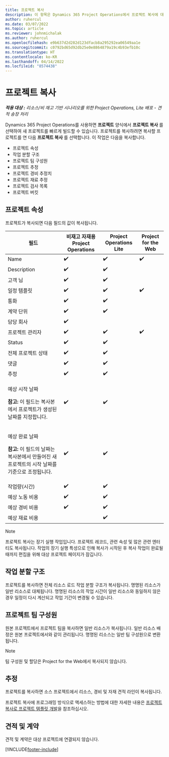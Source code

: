 ```yaml
---
title: 프로젝트 복사
description: 이 항목은 Dynamics 365 Project Operations에서 프로젝트 복사에 대한 정보를 제공합니다.
author: ruhercul
ms.date: 03/07/2022
ms.topic: article
ms.reviewer: johnmichalak
ms.author: ruhercul
ms.openlocfilehash: e9b637d2d282d123dfacb8a295292ea06549aa1e
ms.sourcegitcommit: c0792bd65d92db25e0e8864879a19c4b93efb10c
ms.translationtype: HT
ms.contentlocale: ko-KR
ms.lasthandoff: 04/14/2022
ms.locfileid: "8574438"
---
```

# <a name="copy-a-project"></a>프로젝트 복사

_**적용 대상 :** 리소스/비 재고 기반 시나리오를 위한 Project Operations, Lite 배포 - 견적 송장 처리_

Dynamics 365 Project Operations를 사용하면 **프로젝트** 양식에서 **프로젝트 복사** 를 선택하여 새 프로젝트를 빠르게 빌드할 수 있습니다. 프로젝트를 복사하려면 복사할 프로젝트를 연 다음 **프로젝트 복사** 를 선택합니다. 이 작업은 다음을 복사합니다.

- 프로젝트 속성 
- 작업 분할 구조
- 프로젝트 팀 구성원
- 프로젝트 추정
- 프로젝트 경비 추정치
- 프로젝트 재료 추정
- 프로젝트 검사 목록
- 프로젝트 버킷

## <a name="project-properties"></a>프로젝트 속성

프로젝트가 복사되면 다음 필드의 값이 복사됩니다.

| 필드 | 비재고 자재용 Project Operations | Project Operations Lite | Project for the Web |
|-------|------------------------------------------|-------------------------|---------------------|
| Name | :heavy_check_mark: | :heavy_check_mark: | :heavy_check_mark: |
| Description | :heavy_check_mark: | :heavy_check_mark: | |
| 고객 님 | :heavy_check_mark: | :heavy_check_mark: | |
| 일정 템플릿 | :heavy_check_mark: | :heavy_check_mark: | :heavy_check_mark: |
| 통화 | :heavy_check_mark: | :heavy_check_mark: | |
| 계약 단위 | :heavy_check_mark: | :heavy_check_mark: | |
| 담당 회사 | :heavy_check_mark: | | |
| 프로젝트 관리자 | :heavy_check_mark: | :heavy_check_mark: | :heavy_check_mark: |
| Status | :heavy_check_mark: | :heavy_check_mark: | |
| 전체 프로젝트 상태 | :heavy_check_mark: | :heavy_check_mark: | |
| 댓글 | :heavy_check_mark: | :heavy_check_mark: | |
| 추정 | :heavy_check_mark: | :heavy_check_mark: | |
| <p>예상 시작 날짜</p><p><strong>참고:</strong> 이 필드는 복사본에서 프로젝트가 생성된 날짜를 지정합니다. | :heavy_check_mark: | :heavy_check_mark: | |
| <p>예상 완료 날짜</p><p><strong>참고:</strong> 이 필드의 날짜는 복사본에서 만들어진 새 프로젝트의 시작 날짜를 기준으로 조정됩니다.</p> | :heavy_check_mark: | :heavy_check_mark: | |
| 작업량(시간) | :heavy_check_mark: | :heavy_check_mark: | |
| 예상 노동 비용 | :heavy_check_mark: | :heavy_check_mark: | |
| 예상 경비 비용 | :heavy_check_mark: | :heavy_check_mark: | |
| 예상 재료 비용 | | :heavy_check_mark: | |

> [!NOTE]
> 프로젝트 복사는 장기 실행 작업입니다. 프로젝트 레코드, 관련 속성 및 많은 관련 엔터티도 복사됩니다. 작업의 장기 실행 특성으로 인해 복사가 시작된 후 복사 작업이 완료될 때까지 편집을 위해 대상 프로젝트 페이지가 잠깁니다.

## <a name="work-breakdown-structure"></a>작업 분할 구조

프로젝트를 복사하면 전체 리소스 로드 작업 분할 구조가 복사됩니다. 명명된 리소스가 일반 리소스로 대체됩니다. 명명된 리소스의 작업 시간이 일반 리소스와 동일하지 않은 경우 일정이 다시 계산되고 작업 기간이 변경될 수 있습니다.

## <a name="project-team-members"></a>프로젝트 팀 구성원

원본 프로젝트에서 프로젝트 팀을 복사하면 일반 리소스가 복사됩니다. 일반 리소스 배정은 원본 프로젝트에서와 같이 관리됩니다. 명명된 리소스는 일반 팀 구성원으로 변환됩니다.

> [!NOTE]
> 팀 구성원 및 할당은 Project for the Web에서 복사되지 않습니다.

## <a name="estimates"></a>추정

프로젝트를 복사하면 소스 프로젝트에서 리소스, 경비 및 자재 견적 라인이 복사됩니다. 

프로젝트 복사에 프로그래밍 방식으로 액세스하는 방법에 대한 자세한 내용은 [프로젝트 복사로 프로젝트 템플릿 개발](dev-copy-project.md)을 참조하십시오.

## <a name="quotes-and-contracts"></a>견적 및 계약

견적 및 계약은 대상 프로젝트에 연결되지 않습니다.

[!INCLUDE[footer-include](../includes/footer-banner.md)]
